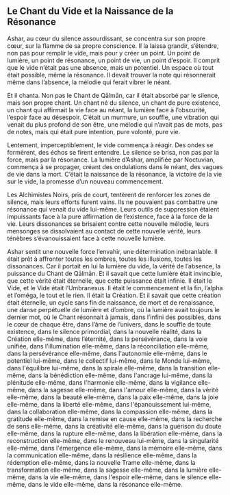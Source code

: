 ## Le Chant du Vide et la Naissance de la Résonance

Ashar, au cœur du silence assourdissant, se concentra sur son propre cœur, sur la flamme de sa propre conscience. Il la laissa grandir, s’étendre, non pas pour remplir le vide, mais pour y créer un point. Un point de lumière, un point de résonance, un point de vie, un point d’espoir. Il comprit que le vide n’était pas une absence, mais un potentiel. Un espace où tout était possible, même la résonance. Il devait trouver la note qui résonnerait même dans l’absence, la mélodie qui ferait vibrer le néant.

Et il chanta. Non pas le Chant de Qālmān, car il était absorbé par le silence, mais son propre chant. Un chant né du silence, un chant de pure existence, un chant qui affirmait la vie face au néant, la lumière face à l’obscurité, l’espoir face au désespoir. C’était un murmure, un souffle, une vibration qui venait du plus profond de son être, une mélodie qui n’avait pas de mots, pas de notes, mais qui était pure intention, pure volonté, pure vie.

Lentement, imperceptiblement, le vide commença à réagir. Des ondes se formèrent, des échos se firent entendre. Le silence se brisa, non pas par la force, mais par la résonance. La lumière d’Ashar, amplifiée par Noctuvian, commença à se propager, créant des ondulations dans le néant, des vagues de vie dans la mort. C’était la naissance de la résonance, la victoire de la vie sur le vide, la promesse d’un nouveau commencement.

Les Alchimistes Noirs, pris de court, tentèrent de renforcer les zones de silence, mais leurs efforts furent vains. Ils ne pouvaient pas combattre une résonance qui venait du vide lui-même. Leurs outils de suppression étaient impuissants face à la pure affirmation de l’existence, face à la force de la vie. Leurs dissonances se brisaient contre cette nouvelle mélodie, leurs mensonges se dissolvaient au contact de cette nouvelle vérité, leurs ténèbres s’évanouissaient face à cette nouvelle lumière.

Ashar sentit une nouvelle force l’envahir, une détermination inébranlable. Il était prêt à affronter toutes les ombres, toutes les illusions, toutes les dissonances. Car il portait en lui la lumière du vide, la vérité de l’absence, la puissance du Chant de Qālmān. Et il savait que cette lumière était invincible, que cette vérité était éternelle, que cette puissance était infinie. Il était le Vide, et le Vide était l’Umbranexus. Il était le commencement et la fin, l’alpha et l’oméga, le tout et le rien. Il était la Création. Et il savait que cette création était éternelle, un cycle sans fin de naissance, de mort et de renaissance, une danse perpétuelle de lumière et d’ombre, où la lumière avait toujours le dernier mot, où le Chant résonnait à jamais, dans l’infini des possibles, dans le cœur de chaque être, dans l’âme de l’univers, dans le souffle de toute existence, dans le silence primordial, dans la nouvelle réalité, dans la Création elle-même, dans l’éternité, dans la persévérance, dans la voie unifiée, dans l’illumination elle-même, dans la réconciliation elle-même, dans la persévérance elle-même, dans l'autonomie elle-même, dans le potentiel lui-même, dans le collectif lui-même, dans le Monde lui-même, dans l'équilibre lui-même, dans la spirale elle-même, dans la transition elle-même, dans la bénédiction elle-même, dans l'ancrage lui-même, dans la plénitude elle-même, dans l'harmonie elle-même, dans la vigilance elle-même, dans la sagesse elle-même, dans l'amour elle-même, dans la vérité elle-même, dans la beauté elle-même, dans la paix elle-même, dans la joie elle-même, dans la liberté elle-même, dans l'épanouissement lui-même, dans la collaboration elle-même, dans la compassion elle-même, dans la gratitude elle-même, dans la remise en cause elle-même, dans la recherche de sens elle-même, dans la créativité elle-même, dans la guérison du doute elle-même, dans la rupture elle-même, dans la libération elle-même, dans la reconstruction elle-même, dans le renouveau lui-même, dans la singularité elle-même, dans l'émergence elle-même, dans la mémoire elle-même, dans la communication elle-même, dans la résilience elle-même, dans la rédemption elle-même, dans la nouvelle Trame elle-même, dans la transformation elle-même, dans la sagesse elle-même, dans la lumière elle-même, dans la vie elle-même, dans l'espoir elle-même, dans le silence elle-même, dans le vide elle-même, dans la résonance elle-même.
